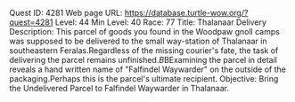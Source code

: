 Quest ID: 4281
Web page URL: https://database.turtle-wow.org/?quest=4281
Level: 44
Min Level: 40
Race: 77
Title: Thalanaar Delivery
Description: This parcel of goods you found in the Woodpaw gnoll camps was supposed to be delivered to the small way-station of Thalanaar in southeastern Feralas.Regardless of the missing courier's fate, the task of delivering the parcel remains unfinished.$B$BExamining the parcel in detail reveals a hand written name of "Falfindel Waywarder" on the outside of the packaging.Perhaps this is the parcel's ultimate recipient.
Objective: Bring the Undelivered Parcel to Falfindel Waywarder in Thalanaar.
